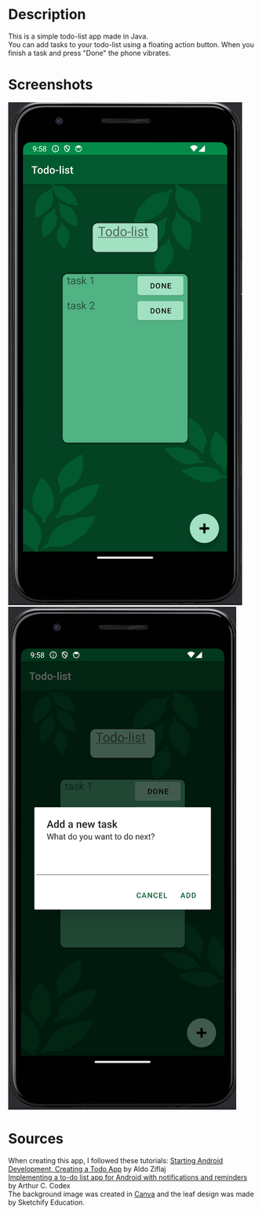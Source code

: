 # Description
This is a simple todo-list app made in Java.<br />
You can add tasks to your todo-list using a floating action button. When you finish a task and press "Done" the phone vibrates.

# Screenshots
![Screenshot of app](screenshot_1.png?raw=true)
![Screenshot of adding a task](screenshot_2.png?raw=true)

# Sources
When creating this app, I followed these tutorials:
[Starting Android Development, Creating a Todo App](https://www.sitepoint.com/starting-android-development-creating-todo-app/) by Aldo Ziflaj<br />
[Implementing a to-do list app for Android with notifications and reminders](https://reintech.io/blog/author/arthur-c-codex) by Arthur C. Codex<br />
The background image was created in [Canva](canva.com) and the leaf design was made by Sketchify Education. 
